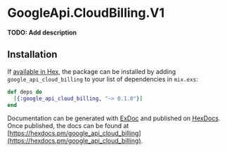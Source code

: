 # GoogleApi.CloudBilling.V1

**TODO: Add description**

## Installation

If [available in Hex](https://hex.pm/docs/publish), the package can be installed
by adding `google_api_cloud_billing` to your list of dependencies in `mix.exs`:

```elixir
def deps do
  [{:google_api_cloud_billing, "~> 0.1.0"}]
end
```

Documentation can be generated with [ExDoc](https://github.com/elixir-lang/ex_doc)
and published on [HexDocs](https://hexdocs.pm). Once published, the docs can
be found at [https://hexdocs.pm/google_api_cloud_billing](https://hexdocs.pm/google_api_cloud_billing).

